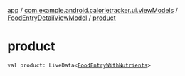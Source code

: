 [app](../../index.md) / [com.example.android.calorietracker.ui.viewModels](../index.md) / [FoodEntryDetailViewModel](index.md) / [product](./product.md)

# product

`val product: LiveData<`[`FoodEntryWithNutrients`](../../com.example.android.calorietracker.data.room.entities/-food-entry-with-nutrients/index.md)`>`